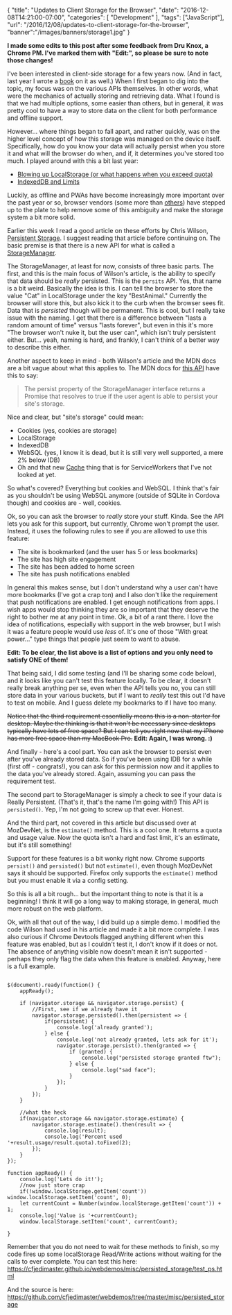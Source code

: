 
{
	"title": "Updates to Client Storage for the Browser",
	"date": "2016-12-08T14:21:00-07:00",
	"categories": [
		"Development"
	],
	"tags": ["JavaScript"],
	"url": "/2016/12/08/updates-to-client-storage-for-the-browser",
	"banner":"/images/banners/storage1.jpg"
}

**I made some edits to this post after some feedback from Dru Knox, a Chrome PM. I've marked them with "Edit:", so 
please be sure to note those changes!**

I've been interested in client-side storage for a few years now. (And in fact, last year I wrote a [book](https://www.amazon.com/Client-Side-Data-Storage-Keeping-Local/dp/1491935111/ref=as_sl_pc_qf_sp_asin_til?tag=raymondcamd06-20&linkCode=w00&linkId=URSVDLKI2FLVLMFM&creativeASIN=1491935111) on it as well.) When I first began to dig into the topic, my focus was on the various APIs themselves. In other words, what were the mechanics of actually storing
and retrieving data. What I found is that we had multiple options, some easier than others, but in general, it was pretty cool to have a way 
to store data on the client for both performance and offline support. 
<!--more-->
However... where things began to fall apart, and rather quickly, was on the higher level concept of how this storage was managed on the device itself. Specifically, how
do you know your data will actually persist when you store it and what will the browser do when, and if, it determines you've stored too much. I played around with this
a bit last year:

* [Blowing up LocalStorage (or what happens when you exceed quota)](https://www.raymondcamden.com/2015/04/14/blowing-up-localstorage-or-what-happens-when-you-exceed-quota)
* [IndexedDB and Limits](https://www.raymondcamden.com/2015/04/17/indexeddb-and-limits)

Luckily, as offline and PWAs have become increasingly more important over the past year or so, browser vendors (some more than [others](http://apple.com)) have
stepped up to the plate to help remove some of this ambiguity and make the storage system a bit more solid.

Earlier this week I read a good article on these efforts by Chris Wilson, [Persistent Storage](https://developers.google.com/web/updates/2016/06/persistent-storage). I 
suggest reading that article before continuing on. The basic premise is that there is a new API for what is called a [StorageManager](https://developer.mozilla.org/en-US/docs/Web/API/StorageManager).

The StorageManager, at least for now, consists of three basic parts. The first, and this is the main focus of Wilson's 
article, is the ability 
to specify that data should be *really* persisted. This is the <code>persits</code> API. Yes, that name is a bit weird. 
Basically the idea is this. I can tell the browser to store the value "Cat" in LocalStorage under the key "BestAnimal." 
Currently the browser will store this, but also kick it to the curb when the browser sees fit. Data that 
is *persisted* though will be permanent.  This is cool, but I really take issue with the naming. I get that there is a difference between
"lasts a random amount of time" versus "lasts forever", but even in this it's more "The browser won't nuke it, but the user can", which isn't truly persistent either. But... yeah, naming
is hard, and frankly, I can't think of a better way to describe this either.

Another aspect to keep in mind - both Wilson's article and the MDN docs are a bit vague about what this applies to. The MDN docs for
[this API](https://developer.mozilla.org/en-US/docs/Web/API/StorageManager/persist) have this to say:

<blockquote>
The persist property of the StorageManager interface returns a Promise that resolves to true if the 
user agent is able to persist your site's storage.
</blockquote>

Nice and clear, but "site's storage" could mean:

* Cookies (yes, cookies are storage)
* LocalStorage
* IndexedDB
* WebSQL (yes, I know it is dead, but it is still very well supported, a mere 2% below IDB)
* Oh and that new [Cache](https://developer.mozilla.org/en-US/docs/Web/API/Cache) thing that is for ServiceWorkers that I've not looked at yet.

So what's covered? Everything but cookies and WebSQL. I think that's fair as you shouldn't be using WebSQL anymore (outside of SQLite in Cordova though) and cookies are - well, cookies.

Ok, so you can ask the browser to *really* store your stuff. Kinda. See the API lets you ask for this support, but currently, Chrome won't prompt
the user. Instead, it uses the following rules to see if you are allowed to use this feature:

* The site is bookmarked (and the user has 5 or less bookmarks)
* The site has high site engagement
* The site has been added to home screen
* The site has push notifications enabled

In general this makes sense, but I don't understand why a user can't have more bookmarks (I've got a crap ton) and I also don't
like the requirement that push notifications are enabled. I get enough notifications from apps. I wish apps would stop thinking they are
so important that they deserve the right to bother me at any point in time. Ok, a bit of a rant there. I love the idea of notifications, especially
with support in the web browser, but I wish it was a feature people would use *less* of. It's one of those "With great power..." type things that
people just seem to want to abuse. 

**Edit: To be clear, the list above is a list of options and you only need to satisfy ONE of them!**

That being said, I did some testing (and I'll be sharing some code below), and it looks like you can't test this feature locally. To be clear, 
it doesn't really break anything per se, even when the API tells you no, you can still store data in your various buckets, but if I want to *really*
test this out I'd have to test on mobile. And I guess delete my bookmarks to if I have too many. 

<strike>Notice that the third requirement essentially means this is a non-starter for desktop. Maybe the thinking is that it won't be necessary 
since desktops typically have lots of free space? But I can tell you right now that my iPhone has more free space than my MacBook Pro.</strike> **Edit: Again, I was wrong. :)**

And finally - here's a cool part. You can ask the browser to persist even after you've already stored data. So if you've been using
IDB for a while (first off - congrats!), you can ask for this permission now and it applies to the data you've already stored. Again, assuming you can pass 
the requirement test.

The second part to StorageManager is simply a check to see if your data is Really Persistent. (That's it, that's the name I'm going with!) 
This API is <code>persisted()</code>. Yep, I'm not going to screw up that ever. Honest. 

And the third part, not covered in this article but discussed over at MozDevNet, is the <code>estimate()</code> method. This is a cool one. It returns a quota and usage value. 
Now the quota isn't a hard and fast limit, it's an estimate, but it's still something! 

Support for these features is a bit wonky right now. Chrome supports <code>persist()</code> and <code>persisted()</code> but
not <code>estimate()</code>, even though MozDevNet says it should be supported. Firefox only supports the <code>estimate()</code> method but you must
enable it via a config setting.

So this is all a bit rough... but the important thing to note is that it is a beginning! I think it will go a long way
to making storage, in general, much more robust on the web platform.

Ok, with all that out of the way, I did build up a simple demo. I modified the code Wilson had used in his article and made it a
bit more complete. I was also curious if Chrome Devtools flagged anything different when this feature was enabled, but as I couldn't
test it, I don't know if it does or not. The absence of anything visible now doesn't mean it isn't supported - perhaps they only flag
the data when this feature is enabled. Anyway, here is a full example. 

<pre><code class="language-javascript">
$(document).ready(function() {
	appReady();

	if (navigator.storage &amp;&amp; navigator.storage.persist) {
		&#x2F;&#x2F;First, see if we already have it
		navigator.storage.persisted().then(persistent =&gt; {
			if(persistent) {
				console.log(&#x27;already granted&#x27;);
			} else {
				console.log(&#x27;not already granted, lets ask for it&#x27;);
				navigator.storage.persist().then(granted =&gt; {
					if (granted) {
						console.log(&quot;persisted storage granted ftw&quot;);
					} else {
						console.log(&quot;sad face&quot;);
					}
				});
			}
		});
	}

	&#x2F;&#x2F;what the heck
	if(navigator.storage &amp;&amp; navigator.storage.estimate) {
		navigator.storage.estimate().then(result =&gt; {
			console.log(result);
			console.log(&#x27;Percent used &#x27;+result.usage&#x2F;result.quota).toFixed(2);
		});
	}
});

function appReady() {
	console.log(&#x27;Lets do it!&#x27;);
	&#x2F;&#x2F;now just store crap
	if(!window.localStorage.getItem(&#x27;count&#x27;)) window.localStorage.setItem(&#x27;count&#x27;, 0);
	let currentCount = Number(window.localStorage.getItem(&#x27;count&#x27;)) + 1;
	console.log(&#x27;Value is &#x27;+currentCount);
	window.localStorage.setItem(&#x27;count&#x27;, currentCount);

}
</code></pre>

Remember that you do not need to wait for these methods to finish, so my code fires up some localStorage Read/Write actions 
without waiting for the calls to ever complete. You can test this here: https://cfjedimaster.github.io/webdemos/misc/persisted_storage/test_ps.html

And the source is here: https://github.com/cfjedimaster/webdemos/tree/master/misc/persisted_storage